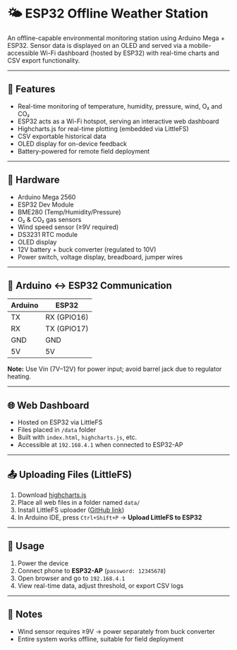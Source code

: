 # 🌤️ ESP32 Offline Weather Station

An offline-capable environmental monitoring station using Arduino Mega + ESP32. Sensor data is displayed on an OLED and served via a mobile-accessible Wi-Fi dashboard (hosted by ESP32) with real-time charts and CSV export functionality.

---

## 🔧 Features

- Real-time monitoring of temperature, humidity, pressure, wind, O₂ and CO₂
- ESP32 acts as a Wi-Fi hotspot, serving an interactive web dashboard
- Highcharts.js for real-time plotting (embedded via LittleFS)
- CSV exportable historical data
- OLED display for on-device feedback
- Battery-powered for remote field deployment

---

## 🧰 Hardware

- Arduino Mega 2560  
- ESP32 Dev Module  
- BME280 (Temp/Humidity/Pressure)  
- O₂ & CO₂ gas sensors  
- Wind speed sensor (≥9V required)  
- DS3231 RTC module  
- OLED display  
- 12V battery + buck converter (regulated to 10V)  
- Power switch, voltage display, breadboard, jumper wires  

---

## 🔌 Arduino ↔ ESP32 Communication

| Arduino | ESP32 |
|---------|-------|
| TX      | RX (GPIO16) |
| RX      | TX (GPIO17) |
| GND     | GND |
| 5V      | 5V  |

**Note:** Use Vin (7V–12V) for power input; avoid barrel jack due to regulator heating.

---

## 🌐 Web Dashboard

- Hosted on ESP32 via LittleFS  
- Files placed in `/data` folder  
- Built with `index.html`, `highcharts.js`, etc.  
- Accessible at `192.168.4.1` when connected to ESP32-AP

---

## 📤 Uploading Files (LittleFS)

1. Download [highcharts.js](https://code.highcharts.com/highcharts.js)  
2. Place all web files in a folder named `data/`  
3. Install LittleFS uploader ([GitHub link](https://github.com/earlephilhower/arduino-littlefs-upload/releases))  
4. In Arduino IDE, press `Ctrl+Shift+P` → **Upload LittleFS to ESP32**

---

## 📱 Usage

1. Power the device  
2. Connect phone to **ESP32-AP** (`password: 12345678`)  
3. Open browser and go to `192.168.4.1`  
4. View real-time data, adjust threshold, or export CSV logs  

---

## 📎 Notes

- Wind sensor requires ≥9V → power separately from buck converter  
- Entire system works offline, suitable for field deployment  
